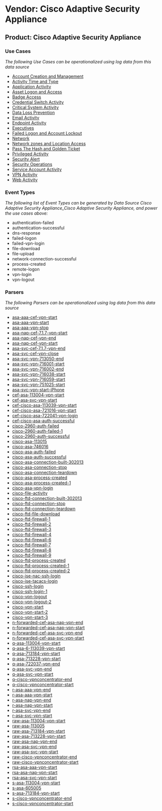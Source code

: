 Vendor: Cisco Adaptive Security Appliance
=========================================
Product: Cisco Adaptive Security Appliance
------------------------------------------

### Use Cases

_The following Use Cases can be operationalized using log data from this data source_

* [Account Creation and Management](../UseCases/usecase_account_creation_and_management.md)
* [Activity Time  and Type](../UseCases/usecase_activity_time__and_type.md)
* [Application Activity](../UseCases/usecase_application_activity.md)
* [Asset Logon and Access](../UseCases/usecase_asset_logon_and_access.md)
* [Badge Access](../UseCases/usecase_badge_access.md)
* [Credential Switch Activity](../UseCases/usecase_credential_switch_activity.md)
* [Critical System Activity](../UseCases/usecase_critical_system_activity.md)
* [Data Loss Prevention](../UseCases/usecase_data_loss_prevention.md)
* [Email Activity](../UseCases/usecase_email_activity.md)
* [Endpoint Activity](../UseCases/usecase_endpoint_activity.md)
* [Executives](../UseCases/usecase_executives.md)
* [Failed Logon and Account Lockout](../UseCases/usecase_failed_logon_and_account_lockout.md)
* [Network](../UseCases/usecase_network.md)
* [Network zones and Location Access](../UseCases/usecase_network_zones_and_location_access.md)
* [Pass The Hash and Golden Ticket](../UseCases/usecase_pass_the_hash_and_golden_ticket.md)
* [Privileged Activity](../UseCases/usecase_privileged_activity.md)
* [Security Alert](../UseCases/usecase_security_alert.md)
* [Security Operations](../UseCases/usecase_security_operations.md)
* [Service Account Activity](../UseCases/usecase_service_account_activity.md)
* [VPN Activity](../UseCases/usecase_vpn_activity.md)
* [Web Activity](../UseCases/usecase_web_activity.md)


### Event Types

_The following list of Event Types can be generated by Data Source Cisco Adaptive Security Appliance_Cisco Adaptive Security Appliance, and power the use cases above:_

- authentication-failed
- authentication-successful
- dns-response
- failed-logon
- failed-vpn-login
- file-download
- file-upload
- network-connection-successful
- process-created
- remote-logon
- vpn-login
- vpn-logout


### Parsers

_The following Parsers can be operationalized using log data from this data source_

* [asa-aaa-cef-vpn-start](../Parsers/parserContent_asa-aaa-cef-vpn-start.md)
* [asa-aaa-vpn-start](../Parsers/parserContent_asa-aaa-vpn-start.md)
* [asa-aaa-vpn-stop](../Parsers/parserContent_asa-aaa-vpn-stop.md)
* [asa-nap-cef-7.1.7-vpn-start](../Parsers/parserContent_asa-nap-cef-7.1.7-vpn-start.md)
* [asa-nap-cef-vpn-end](../Parsers/parserContent_asa-nap-cef-vpn-end.md)
* [asa-nap-cef-vpn-start](../Parsers/parserContent_asa-nap-cef-vpn-start.md)
* [asa-svc-cef-7.1.7-vpn-end](../Parsers/parserContent_asa-svc-cef-7.1.7-vpn-end.md)
* [asa-svc-cef-vpn-close](../Parsers/parserContent_asa-svc-cef-vpn-close.md)
* [asa-svc-vpn-713050-end](../Parsers/parserContent_asa-svc-vpn-713050-end.md)
* [asa-svc-vpn-716001-start](../Parsers/parserContent_asa-svc-vpn-716001-start.md)
* [asa-svc-vpn-716002-end](../Parsers/parserContent_asa-svc-vpn-716002-end.md)
* [asa-svc-vpn-716038-start](../Parsers/parserContent_asa-svc-vpn-716038-start.md)
* [asa-svc-vpn-716059-start](../Parsers/parserContent_asa-svc-vpn-716059-start.md)
* [asa-svc-vpn-751025-start](../Parsers/parserContent_asa-svc-vpn-751025-start.md)
* [asa-svc-vpn-start-iPhone](../Parsers/parserContent_asa-svc-vpn-start-iphone.md)
* [cef-asa-113004-vpn-start](../Parsers/parserContent_cef-asa-113004-vpn-start.md)
* [cef-asa-svc-vpn-start](../Parsers/parserContent_cef-asa-svc-vpn-start.md)
* [cef-cisco-asa-113039-vpn-start](../Parsers/parserContent_cef-cisco-asa-113039-vpn-start.md)
* [cef-cisco-asa-721016-vpn-start](../Parsers/parserContent_cef-cisco-asa-721016-vpn-start.md)
* [cef-cisco-asa-722041-vpn-login](../Parsers/parserContent_cef-cisco-asa-722041-vpn-login.md)
* [cef-cisco-asa-auth-successful](../Parsers/parserContent_cef-cisco-asa-auth-successful.md)
* [cisco-2960-auth-failed](../Parsers/parserContent_cisco-2960-auth-failed.md)
* [cisco-2960-auth-failed-1](../Parsers/parserContent_cisco-2960-auth-failed-1.md)
* [cisco-2960-auth-successful](../Parsers/parserContent_cisco-2960-auth-successful.md)
* [cisco-asa-113015](../Parsers/parserContent_cisco-asa-113015.md)
* [cisco-asa-746016](../Parsers/parserContent_cisco-asa-746016.md)
* [cisco-asa-auth-failed](../Parsers/parserContent_cisco-asa-auth-failed.md)
* [cisco-asa-auth-successful](../Parsers/parserContent_cisco-asa-auth-successful.md)
* [cisco-asa-connection-built-302013](../Parsers/parserContent_cisco-asa-connection-built-302013.md)
* [cisco-asa-connection-stop](../Parsers/parserContent_cisco-asa-connection-stop.md)
* [cisco-asa-connection-teardown](../Parsers/parserContent_cisco-asa-connection-teardown.md)
* [cisco-asa-process-created](../Parsers/parserContent_cisco-asa-process-created.md)
* [cisco-asa-process-created-1](../Parsers/parserContent_cisco-asa-process-created-1.md)
* [cisco-asa-vpn-login](../Parsers/parserContent_cisco-asa-vpn-login.md)
* [cisco-file-activity](../Parsers/parserContent_cisco-file-activity.md)
* [cisco-ftd-connection-built-302013](../Parsers/parserContent_cisco-ftd-connection-built-302013.md)
* [cisco-ftd-connection-stop](../Parsers/parserContent_cisco-ftd-connection-stop.md)
* [cisco-ftd-connection-teardown](../Parsers/parserContent_cisco-ftd-connection-teardown.md)
* [cisco-ftd-file-download](../Parsers/parserContent_cisco-ftd-file-download.md)
* [cisco-ftd-firewall-1](../Parsers/parserContent_cisco-ftd-firewall-1.md)
* [cisco-ftd-firewall-2](../Parsers/parserContent_cisco-ftd-firewall-2.md)
* [cisco-ftd-firewall-3](../Parsers/parserContent_cisco-ftd-firewall-3.md)
* [cisco-ftd-firewall-4](../Parsers/parserContent_cisco-ftd-firewall-4.md)
* [cisco-ftd-firewall-6](../Parsers/parserContent_cisco-ftd-firewall-6.md)
* [cisco-ftd-firewall-7](../Parsers/parserContent_cisco-ftd-firewall-7.md)
* [cisco-ftd-firewall-8](../Parsers/parserContent_cisco-ftd-firewall-8.md)
* [cisco-ftd-firewall-9](../Parsers/parserContent_cisco-ftd-firewall-9.md)
* [cisco-ftd-process-created](../Parsers/parserContent_cisco-ftd-process-created.md)
* [cisco-ftd-process-created-1](../Parsers/parserContent_cisco-ftd-process-created-1.md)
* [cisco-ftd-process-created-2](../Parsers/parserContent_cisco-ftd-process-created-2.md)
* [cisco-ise-nac-ssh-login](../Parsers/parserContent_cisco-ise-nac-ssh-login.md)
* [cisco-ise-tacacs-login](../Parsers/parserContent_cisco-ise-tacacs-login.md)
* [cisco-ssh-login](../Parsers/parserContent_cisco-ssh-login.md)
* [cisco-ssh-login-1](../Parsers/parserContent_cisco-ssh-login-1.md)
* [cisco-vpn-logout](../Parsers/parserContent_cisco-vpn-logout.md)
* [cisco-vpn-logout-2](../Parsers/parserContent_cisco-vpn-logout-2.md)
* [cisco-vpn-start](../Parsers/parserContent_cisco-vpn-start.md)
* [cisco-vpn-start-2](../Parsers/parserContent_cisco-vpn-start-2.md)
* [cisco-vpn-start-3](../Parsers/parserContent_cisco-vpn-start-3.md)
* [n-forwarded-cef-asa-nap-vpn-end](../Parsers/parserContent_n-forwarded-cef-asa-nap-vpn-end.md)
* [n-forwarded-cef-asa-nap-vpn-start](../Parsers/parserContent_n-forwarded-cef-asa-nap-vpn-start.md)
* [n-forwarded-cef-asa-svc-vpn-end](../Parsers/parserContent_n-forwarded-cef-asa-svc-vpn-end.md)
* [n-forwarded-cef-asa-svc-vpn-start](../Parsers/parserContent_n-forwarded-cef-asa-svc-vpn-start.md)
* [q-asa-113004-vpn-start](../Parsers/parserContent_q-asa-113004-vpn-start.md)
* [q-asa-6-113039-vpn-start](../Parsers/parserContent_q-asa-6-113039-vpn-start.md)
* [q-asa-713184-vpn-start](../Parsers/parserContent_q-asa-713184-vpn-start.md)
* [q-asa-713228-vpn-start](../Parsers/parserContent_q-asa-713228-vpn-start.md)
* [q-asa-722037-vpn-end](../Parsers/parserContent_q-asa-722037-vpn-end.md)
* [q-asa-svc-vpn-end](../Parsers/parserContent_q-asa-svc-vpn-end.md)
* [q-asa-svc-vpn-start](../Parsers/parserContent_q-asa-svc-vpn-start.md)
* [q-cisco-vpnconcentrator-end](../Parsers/parserContent_q-cisco-vpnconcentrator-end.md)
* [q-cisco-vpnconcentrator-start](../Parsers/parserContent_q-cisco-vpnconcentrator-start.md)
* [r-asa-aaa-vpn-end](../Parsers/parserContent_r-asa-aaa-vpn-end.md)
* [r-asa-aaa-vpn-start](../Parsers/parserContent_r-asa-aaa-vpn-start.md)
* [r-asa-nap-vpn-end](../Parsers/parserContent_r-asa-nap-vpn-end.md)
* [r-asa-nap-vpn-start](../Parsers/parserContent_r-asa-nap-vpn-start.md)
* [r-asa-svc-vpn-end](../Parsers/parserContent_r-asa-svc-vpn-end.md)
* [r-asa-svc-vpn-start](../Parsers/parserContent_r-asa-svc-vpn-start.md)
* [raw-asa-113004-vpn-start](../Parsers/parserContent_raw-asa-113004-vpn-start.md)
* [raw-asa-113005](../Parsers/parserContent_raw-asa-113005.md)
* [raw-asa-713184-vpn-start](../Parsers/parserContent_raw-asa-713184-vpn-start.md)
* [raw-asa-713228-vpn-start](../Parsers/parserContent_raw-asa-713228-vpn-start.md)
* [raw-asa-nap-vpn-end](../Parsers/parserContent_raw-asa-nap-vpn-end.md)
* [raw-asa-svc-vpn-end](../Parsers/parserContent_raw-asa-svc-vpn-end.md)
* [raw-asa-svc-vpn-start](../Parsers/parserContent_raw-asa-svc-vpn-start.md)
* [raw-cisco-vpnconcentrator-end](../Parsers/parserContent_raw-cisco-vpnconcentrator-end.md)
* [raw-cisco-vpnconcentrator-start](../Parsers/parserContent_raw-cisco-vpnconcentrator-start.md)
* [rsa-asa-aaa-vpn-start](../Parsers/parserContent_rsa-asa-aaa-vpn-start.md)
* [rsa-asa-nap-vpn-start](../Parsers/parserContent_rsa-asa-nap-vpn-start.md)
* [rsa-asa-svc-vpn-start](../Parsers/parserContent_rsa-asa-svc-vpn-start.md)
* [s-asa-113004-vpn-start](../Parsers/parserContent_s-asa-113004-vpn-start.md)
* [s-asa-605005](../Parsers/parserContent_s-asa-605005.md)
* [s-asa-713184-vpn-start](../Parsers/parserContent_s-asa-713184-vpn-start.md)
* [s-cisco-vpnconcentrator-end](../Parsers/parserContent_s-cisco-vpnconcentrator-end.md)
* [s-cisco-vpnconcentrator-start](../Parsers/parserContent_s-cisco-vpnconcentrator-start.md)
